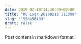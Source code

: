 ```yaml
---
date: 2019-02-18T11:20:09+09:00
title: "RC Logr 20190218 112009"
slug: "1550456409"
draft: false
---
```


Post content in markdown format
